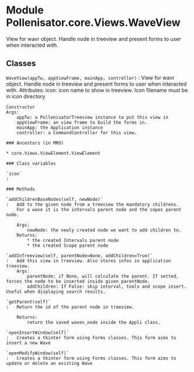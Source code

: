 Module Pollenisator.core.Views.WaveView
=======================================
View for wavr object. Handle node in treeview and present forms to user when interacted with.

Classes
-------

`WaveView(appTw, appViewFrame, mainApp, controller)`
:   View for wavr object. Handle node in treeview and present forms to user when interacted with.
    Attributes:
        icon: icon name to show in treeview. Icon filename must be in icon directory
    
    Constructor
    Args:
        appTw: a PollenisatorTreeview instance to put this view in
        appViewFrame: an view frame to build the forms in.
        mainApp: the Application instance
        controller: a CommandController for this view.

    ### Ancestors (in MRO)

    * core.Views.ViewElement.ViewElement

    ### Class variables

    `icon`
    :

    ### Methods

    `addChildrenBaseNodes(self, newNode)`
    :   Add to the given node from a treeview the mandatory childrens.
        For a wave it is the intervals parent node and the copes parent node.
        
        Args:
            newNode: the newly created node we want to add children to.
        Returns:
            * the created Intervals parent node
            * the created Scope parent node

    `addInTreeview(self, parentNode=None, addChildren=True)`
    :   Add this view in treeview. Also stores infos in application treeview.
        Args:
            parentNode: if None, will calculate the parent. If setted, forces the node to be inserted inside given parentNode.
            addChildren: If False: skip interval, tools and scope insert. Useful when displaying search results.

    `getParent(self)`
    :   Return the id of the parent node in treeview.
        
        Returns:
            return the saved waves_node inside the Appli class.

    `openInsertWindow(self)`
    :   Creates a tkinter form using Forms classes. This form aims to insert a new Wave

    `openModifyWindow(self)`
    :   Creates a tkinter form using Forms classes. This form aims to update or delete an existing Wave